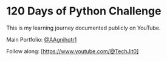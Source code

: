 # 120 Days of Python Challenge
This is my learning journey documented publicly on YouTube.

Main Portfolio: [@AAgnihotr1](https://github.com/AAgnihotr1)

Follow along: [https://www.youtube.com/@TechJit0]

